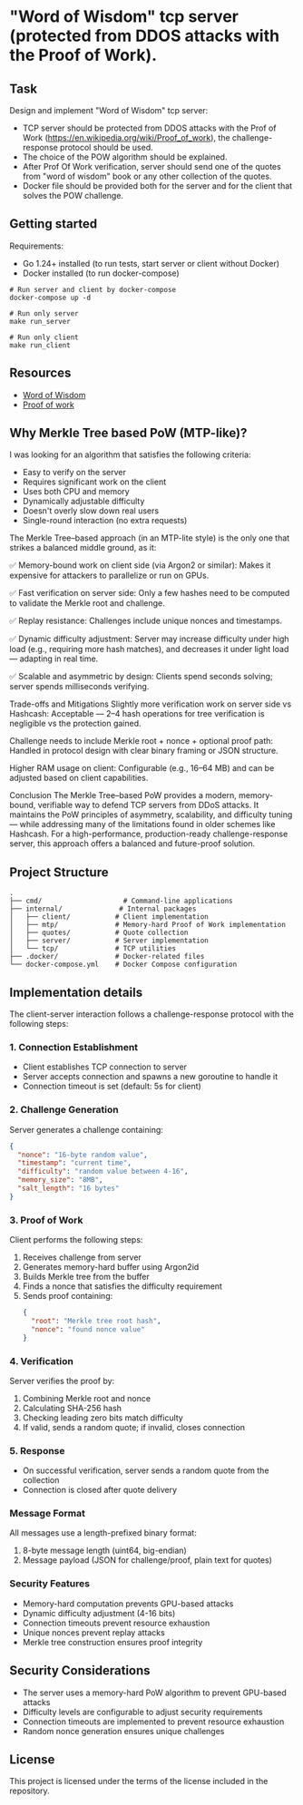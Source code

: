 # "Word of Wisdom" tcp server (protected from DDOS attacks with the Proof of Work).

## Task

Design and implement "Word of Wisdom" tcp server:

- TCP server should be protected from DDOS attacks with the Prof of Work (https://en.wikipedia.org/wiki/Proof_of_work), the challenge-response protocol should be used.
- The choice of the POW algorithm should be explained.
- After Prof Of Work verification, server should send one of the quotes from "word of wisdom" book or any other collection of the quotes.
- Docker file should be provided both for the server and for the client that solves the POW challenge.

## Getting started

Requirements:

- Go 1.24+ installed (to run tests, start server or client without Docker)
- Docker installed (to run docker-compose)

```
# Run server and client by docker-compose
docker-compose up -d

# Run only server
make run_server

# Run only client
make run_client
```

## Resources

- [Word of Wisdom](https://en.wikipedia.org/wiki/Word_of_Wisdom)
- [Proof of work](https://en.wikipedia.org/wiki/Proof_of_work)

## Why Merkle Tree based PoW (MTP-like)?

I was looking for an algorithm that satisfies the following criteria:

- Easy to verify on the server
- Requires significant work on the client
- Uses both CPU and memory
- Dynamically adjustable difficulty
- Doesn't overly slow down real users
- Single-round interaction (no extra requests)

The Merkle Tree–based approach (in an MTP-lite style) is the only one that strikes a balanced middle ground, as it:

✅ Memory-bound work on client side (via Argon2 or similar):
Makes it expensive for attackers to parallelize or run on GPUs.

✅ Fast verification on server side:
Only a few hashes need to be computed to validate the Merkle root and challenge.

✅ Replay resistance:
Challenges include unique nonces and timestamps.

✅ Dynamic difficulty adjustment:
Server may increase difficulty under high load (e.g., requiring more hash matches), and decreases it under light load — adapting in real time.

✅ Scalable and asymmetric by design:
Clients spend seconds solving; server spends milliseconds verifying.

Trade-offs and Mitigations
Slightly more verification work on server side vs Hashcash:
Acceptable — 2–4 hash operations for tree verification is negligible vs the protection gained.

Challenge needs to include Merkle root + nonce + optional proof path:
Handled in protocol design with clear binary framing or JSON structure.

Higher RAM usage on client:
Configurable (e.g., 16–64 MB) and can be adjusted based on client capabilities.

Conclusion
The Merkle Tree–based PoW provides a modern, memory-bound, verifiable way to defend TCP servers from DDoS attacks.
It maintains the PoW principles of asymmetry, scalability, and difficulty tuning — while addressing many of the limitations found in older schemes like Hashcash.
For a high-performance, production-ready challenge-response server, this approach offers a balanced and future-proof solution.

## Project Structure

```
.
├── cmd/                    # Command-line applications
├── internal/              # Internal packages
│   ├── client/           # Client implementation
│   ├── mtp/              # Memory-hard Proof of Work implementation
│   ├── quotes/           # Quote collection
│   ├── server/           # Server implementation
│   └── tcp/              # TCP utilities
├── .docker/              # Docker-related files
└── docker-compose.yml    # Docker Compose configuration
```

## Implementation details

The client-server interaction follows a challenge-response protocol with the following steps:

### 1. Connection Establishment

- Client establishes TCP connection to server
- Server accepts connection and spawns a new goroutine to handle it
- Connection timeout is set (default: 5s for client)

### 2. Challenge Generation

Server generates a challenge containing:

```json
{
  "nonce": "16-byte random value",
  "timestamp": "current time",
  "difficulty": "random value between 4-16",
  "memory_size": "8MB",
  "salt_length": "16 bytes"
}
```

### 3. Proof of Work

Client performs the following steps:

1. Receives challenge from server
2. Generates memory-hard buffer using Argon2id
3. Builds Merkle tree from the buffer
4. Finds a nonce that satisfies the difficulty requirement
5. Sends proof containing:
   ```json
   {
     "root": "Merkle tree root hash",
     "nonce": "found nonce value"
   }
   ```

### 4. Verification

Server verifies the proof by:

1. Combining Merkle root and nonce
2. Calculating SHA-256 hash
3. Checking leading zero bits match difficulty
4. If valid, sends a random quote; if invalid, closes connection

### 5. Response

- On successful verification, server sends a random quote from the collection
- Connection is closed after quote delivery

### Message Format

All messages use a length-prefixed binary format:

1. 8-byte message length (uint64, big-endian)
2. Message payload (JSON for challenge/proof, plain text for quotes)

### Security Features

- Memory-hard computation prevents GPU-based attacks
- Dynamic difficulty adjustment (4-16 bits)
- Connection timeouts prevent resource exhaustion
- Unique nonces prevent replay attacks
- Merkle tree construction ensures proof integrity

## Security Considerations

- The server uses a memory-hard PoW algorithm to prevent GPU-based attacks
- Difficulty levels are configurable to adjust security requirements
- Connection timeouts are implemented to prevent resource exhaustion
- Random nonce generation ensures unique challenges

## License

This project is licensed under the terms of the license included in the repository.
